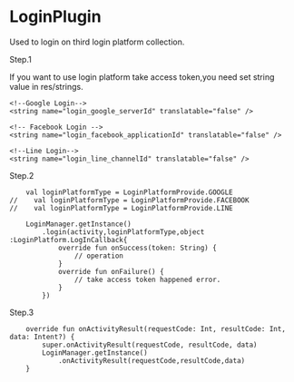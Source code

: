 # LoginPlugin
Used to  login on third login platform collection.



Step.1

If you want to use login platform take access token,you need set string value in res/strings.


    <!--Google Login-->
    <string name="login_google_serverId" translatable="false" />
    
    <!-- Facebook Login -->
    <string name="login_facebook_applicationId" translatable="false" />
    
    <!--Line Login-->
    <string name="login_line_channelId" translatable="false" />
    
    

Step.2

```
    val loginPlatformType = LoginPlatformProvide.GOOGLE
//    val loginPlatformType = LoginPlatformProvide.FACEBOOK
//    val loginPlatformType = LoginPlatformProvide.LINE
    
    LoginManager.getInstance()
        .login(activity,loginPlatformType,object :LoginPlatform.LogInCallback{
            override fun onSuccess(token: String) {
                // operation
            }
            override fun onFailure() {
                // take access token happened error.
            }
        })
```

Step.3

```
    override fun onActivityResult(requestCode: Int, resultCode: Int, data: Intent?) {
        super.onActivityResult(requestCode, resultCode, data)
        LoginManager.getInstance()
            .onActivityResult(requestCode,resultCode,data)
    }
```
